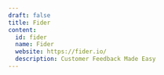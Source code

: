 ```yaml
---
draft: false
title: Fider
content:
  id: fider
  name: Fider
  website: https://fider.io/
  description: Customer Feedback Made Easy
---
```


